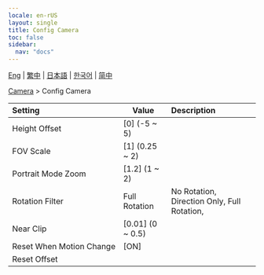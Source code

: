 ```yaml
---
locale: en-rUS
layout: single
title: Config Camera
toc: false
sidebar:
  nav: "docs"
---
```

[Eng](/dancexr/menu/2025.4/scene/config_camera) | [繁中](/tw/dancexr/menu/2025.4/scene/config_camera) | [日本語](/jp/dancexr/menu/2025.4/scene/config_camera) | [한국어](/kr/dancexr/menu/2025.4/scene/config_camera) | [简中](/zh/dancexr/menu/2025.4/scene/config_camera)

[Camera](../menu#Camera) > Config Camera



| Setting | Value | Description |
| :--- | --- | :--- |
|<nobr>Height Offset</nobr>| [0] (-5 ~ 5) | 
|<nobr>FOV Scale</nobr>| [1] (0.25 ~ 2) | 
|<nobr>Portrait Mode Zoom</nobr>| [1.2] (1 ~ 2) | 
|<nobr>Rotation Filter</nobr>| Full Rotation | No Rotation, Direction Only, Full Rotation, 
|<nobr>Near Clip</nobr>| [0.01] (0 ~ 0.5) | 
|<nobr>Reset When Motion Change</nobr>| [ON] | 
|<nobr>Reset Offset</nobr>|| 
